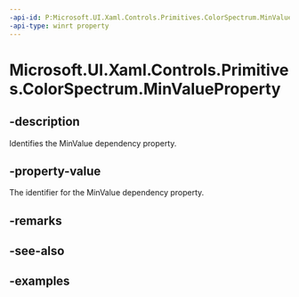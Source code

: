```yaml
---
-api-id: P:Microsoft.UI.Xaml.Controls.Primitives.ColorSpectrum.MinValueProperty
-api-type: winrt property
---
```


<!-- Property syntax.
public DependencyProperty MinValueProperty { get; }
-->

# Microsoft.UI.Xaml.Controls.Primitives.ColorSpectrum.MinValueProperty

## -description

Identifies the MinValue dependency property.

## -property-value

The identifier for the MinValue dependency property.

## -remarks

## -see-also

## -examples

